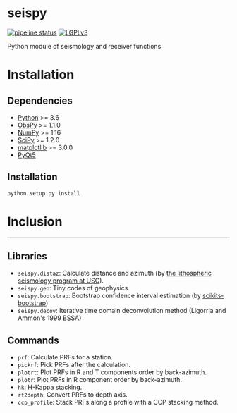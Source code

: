 # seispy

[![pipeline status](https://git.nju.edu.cn/geophy/seispy/badges/master/pipeline.svg)](https://git.nju.edu.cn/geophy/seispy/commits/master)
[![LGPLv3](https://www.gnu.org/graphics/lgplv3-88x31.png)](https://www.gnu.org/licenses/lgpl.html)

Python module of seismology and receiver functions

# Installation
## Dependencies
  * [Python]() >= 3.6
  * [ObsPy](http://docs.obspy.org) >= 1.1.0
  * [NumPy](http://www.numpy.org/) >= 1.16
  * [SciPy](http://www.scipy.org/) >= 1.2.0
  * [matplotlib](https://matplotlib.org/) >= 3.0.0
  * [PyQt5](https://www.riverbankcomputing.com/software/pyqt/)
  
## Installation
```Python
python setup.py install
```

# Inclusion
--------------
## Libraries
  * `seispy.distaz`: Calculate distance and azimuth (by [the lithospheric seismology program at USC](http://www.seis.sc.edu/software/distaz/)).<br />
  * `seispy.geo`: Tiny codes of geophysics.
  * `seispy.bootstrap`: Bootstrap confidence interval estimation (by [scikits-bootstrap](https://github.com/cgevans/scikits-bootstrap))
  * `seispy.decov`: Iterative time domain deconvolution method (Ligorria and Ammon's 1999 BSSA)

## Commands
 * `prf`: Calculate PRFs for a station.
 * `pickrf`: Pick PRFs after the calculation.
 * `plotrt`: Plot PRFs in R and T components order by back-azimuth.
 * `plotr`: Plot PRFs in R component order by back-azimuth.
 * `hk`: H-Kappa stacking.
 * `rf2depth`: Convert PRFs to depth axis.
 * `ccp_profile`: Stack PRFs along a profile with a CCP stacking method.

